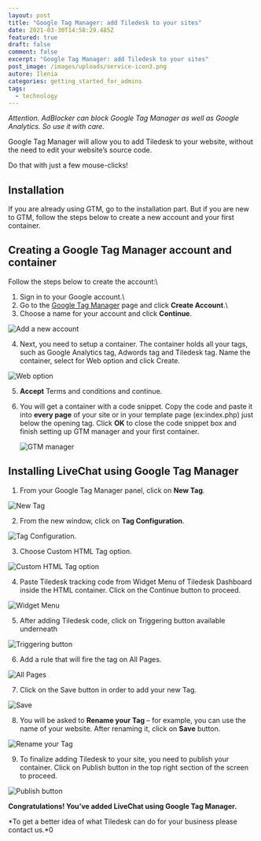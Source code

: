 ```yaml
---
layout: post
title: "Google Tag Manager: add Tiledesk to your sites"
date: 2021-03-30T14:58:29.485Z
featured: true
draft: false
comment: false
excerpt: "Google Tag Manager: add Tiledesk to your sites"
post_image: /images/uploads/service-icon3.png
autore: Ilenia
categories: getting_started_for_admins
tags:
  - technology
---
```

*Attention. AdBlocker can block Google Tag Manager as well as Google Analytics. So use it with care.*

Google Tag Manager will allow you to add Tiledesk to your website, without the need to edit your website’s source code.

Do that with just a few mouse-clicks!

## Installation

If you are already using GTM, go to the installation part. But if you are new to GTM, follow the steps below to create a new account and your first container.

## Creating a Google Tag Manager account and container

Follow the steps below to create the account:\

1. Sign in to your Google account.\
2. Go to the [Google Tag Manager](https://www.google.com/tagmanager/web/#management) page and click **Create Account**.\
3. Choose a name for your account and click **Continue**.

![Add a new account](/images/uploads/tag-manager-entering-company-name-2x-1.jpg "Add a new account")

4. Next, you need to setup a container. The container holds all your tags, such as Google Analytics tag, Adwords tag and Tiledesk tag. Name the container, select for Web option and click Create.

![Web option](/images/uploads/gtm-creating-a-container-2x-1.jpg "Web option")


5. **Accept** Terms and conditions and continue.
6. You will get a container with a code snippet. Copy the code and paste it into **every page** of your site or in your template page (ex:index.php) just below the opening tag.
      Click **OK** to close the code snippet box and finish setting up GTM manager and your first container.

   ![GTM manager](/images/uploads/gtm_installing_google_tag_manager-2x-1.png "GTM manager")

## Installing LiveChat using Google Tag Manager

1. From your Google Tag Manager panel, click on **New Tag**.

![New Tag](/images/uploads/gtm_add_new_tag_button-2x-1.png "New Tag")


2. From the new window, click on **Tag Configuration**.

![Tag Configuration.](/images/uploads/gtm_tag_configuration-2x-1.png "Tag Configuration.")


3. Choose Custom HTML Tag option.

![Custom HTML Tag option](/images/uploads/gtm_tag_configuration_custom_html-2x-1.png "Custom HTML Tag option")


4. Paste Tiledesk tracking code from Widget Menu of Tiledesk Dashboard inside the HTML container. Click on the Continue button to proceed.

![Widget Menu](/images/uploads/screenshot-2018-08-03-11.52.22.png "Widget Menu")


5. After adding Tiledesk code, click on Triggering button available underneath

![Triggering button](/images/uploads/gtm_tag_configuration_tag_trigger_chat-2x-1.png "Triggering button")


6. Add a rule that will fire the tag on All Pages.

![All Pages](/images/uploads/gtm_tag_configuration_adding_trigger-2x-1.png "All Pages")


7. Click on the Save button in order to add your new Tag.

![Save](/images/uploads/gtm_tag_configuration_saving_changes-2x-1.png "Save")


8. You will be asked to **Rename your Tag** – for example, you can use the name of your website. After renaming it, click on **Save** button.

![Rename your Tag](/images/uploads/gtm_tag_configuration_naming_tag-2x-1.png "Rename your Tag")


9. To finalize adding Tiledesk to your site, you need to publish your container. Click on Publish button in the top right section of the screen to proceed.

![Publish button](/images/uploads/gtm_dashboard_publishing_tag-2x-1.png "Publish button")

**Congratulations! You’ve added LiveChat using Google Tag Manager.**

*To get a better idea of what Tiledesk can do for your business please contact us.*0